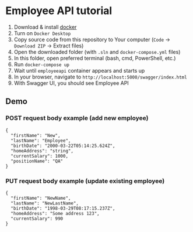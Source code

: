 # Employee API tutorial

1. Download & install [docker]("https://www.docker.com/products/docker-desktop/")
2. Turn on `Docker Desktop`
3. Copy source code from this repository to Your computer (`Code` -> `Download ZIP` -> Extract files)
4. Open the downloaded folder (with `.sln` and `docker-compose.yml` files) 
5. In this folder, open preferred terminal (bash, cmd, PowerShell, etc.)
4. Run `docker-compose up`
5. Wait until `employeeapi` container appears and starts up
6. In your browser, navigate to `http://localhost:5000/swagger/index.html`
7. With Swagger UI, you should see Employee API

## Demo

### POST request body example (add new employee)

```
{
  "firstName": "New",
  "lastName": "Employee",
  "birthDate": "2000-03-22T05:14:25.624Z",
  "homeAddress": "string",
  "currentSalary": 1000,
  "positionName": "QA"
}
```

### PUT request body example (update existing employee)

```
{
  "firstName": "NewName",
  "lastName": "NewLastName",
  "birthDate": "1998-03-29T08:17:15.237Z",
  "homeAddress": "Some address 123",
  "currentSalary": 990
}
```